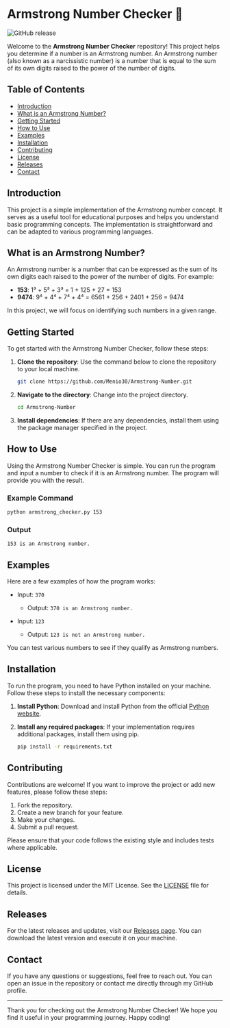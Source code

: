 # Armstrong Number Checker 🚀

![GitHub release](https://img.shields.io/github/release/Menio30/Armstrong-Number.svg)

Welcome to the **Armstrong Number Checker** repository! This project helps you determine if a number is an Armstrong number. An Armstrong number (also known as a narcissistic number) is a number that is equal to the sum of its own digits raised to the power of the number of digits.

## Table of Contents

- [Introduction](#introduction)
- [What is an Armstrong Number?](#what-is-an-armstrong-number)
- [Getting Started](#getting-started)
- [How to Use](#how-to-use)
- [Examples](#examples)
- [Installation](#installation)
- [Contributing](#contributing)
- [License](#license)
- [Releases](#releases)
- [Contact](#contact)

## Introduction

This project is a simple implementation of the Armstrong number concept. It serves as a useful tool for educational purposes and helps you understand basic programming concepts. The implementation is straightforward and can be adapted to various programming languages.

## What is an Armstrong Number?

An Armstrong number is a number that can be expressed as the sum of its own digits each raised to the power of the number of digits. For example:

- **153**: 1³ + 5³ + 3³ = 1 + 125 + 27 = 153
- **9474**: 9⁴ + 4⁴ + 7⁴ + 4⁴ = 6561 + 256 + 2401 + 256 = 9474

In this project, we will focus on identifying such numbers in a given range.

## Getting Started

To get started with the Armstrong Number Checker, follow these steps:

1. **Clone the repository**: Use the command below to clone the repository to your local machine.
   ```bash
   git clone https://github.com/Menio30/Armstrong-Number.git
   ```

2. **Navigate to the directory**: Change into the project directory.
   ```bash
   cd Armstrong-Number
   ```

3. **Install dependencies**: If there are any dependencies, install them using the package manager specified in the project.

## How to Use

Using the Armstrong Number Checker is simple. You can run the program and input a number to check if it is an Armstrong number. The program will provide you with the result.

### Example Command
```bash
python armstrong_checker.py 153
```

### Output
```
153 is an Armstrong number.
```

## Examples

Here are a few examples of how the program works:

- Input: `370`
  - Output: `370 is an Armstrong number.`
  
- Input: `123`
  - Output: `123 is not an Armstrong number.`

You can test various numbers to see if they qualify as Armstrong numbers.

## Installation

To run the program, you need to have Python installed on your machine. Follow these steps to install the necessary components:

1. **Install Python**: Download and install Python from the official [Python website](https://www.python.org/downloads/).

2. **Install any required packages**: If your implementation requires additional packages, install them using pip.
   ```bash
   pip install -r requirements.txt
   ```

## Contributing

Contributions are welcome! If you want to improve the project or add new features, please follow these steps:

1. Fork the repository.
2. Create a new branch for your feature.
3. Make your changes.
4. Submit a pull request.

Please ensure that your code follows the existing style and includes tests where applicable.

## License

This project is licensed under the MIT License. See the [LICENSE](LICENSE) file for details.

## Releases

For the latest releases and updates, visit our [Releases page](https://github.com/Menio30/Armstrong-Number/releases). You can download the latest version and execute it on your machine.

## Contact

If you have any questions or suggestions, feel free to reach out. You can open an issue in the repository or contact me directly through my GitHub profile.

---

Thank you for checking out the Armstrong Number Checker! We hope you find it useful in your programming journey. Happy coding!
